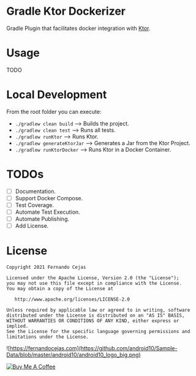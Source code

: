 # Gradle Ktor Dockerizer

Gradle Plugin that facilitates docker integration with [Ktor](https://ktor.io/).

# Usage

TODO

# Local Development

From the root folder you can execute:

 - `./gradlew clean build`      --> Builds the project.
 - `./gradlew clean test`       --> Runs all tests.
 - `./gradlew runKtor`          --> Runs Ktor.
 - `./gradlew generateKtorJar`  --> Generates a Jar from the Ktor Project.
 - `./gradlew runKtorDocker`    --> Runs Ktor in a Docker Container.

# TODOs

- [ ] Documentation.
- [ ] Support Docker Compose.
- [ ] Test Coverage.
- [ ] Automate Test Execution.
- [ ] Automate Publishing.
- [ ] Add License.

# License

    Copyright 2021 Fernando Cejas

    Licensed under the Apache License, Version 2.0 (the "License");
    you may not use this file except in compliance with the License.
    You may obtain a copy of the License at

       http://www.apache.org/licenses/LICENSE-2.0

    Unless required by applicable law or agreed to in writing, software
    distributed under the License is distributed on an "AS IS" BASIS,
    WITHOUT WARRANTIES OR CONDITIONS OF ANY KIND, either express or implied.
    See the License for the specific language governing permissions and
    limitations under the License.


![https://fernandocejas.com](https://github.com/android10/Sample-Data/blob/master/android10/android10_logo_big.png)

<a href="https://www.buymeacoffee.com/android10" target="_blank"><img src="https://www.buymeacoffee.com/assets/img/custom_images/orange_img.png" alt="Buy Me A Coffee" style="height: auto !important;width: auto !important;" ></a>
